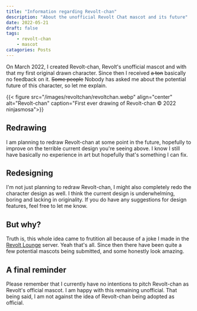 ```yaml
---
title: "Information regarding Revolt-chan"
description: "About the unofficial Revolt Chat mascot and its future"
date: 2022-05-21
draft: false
tags: 
    - revolt-chan
    - mascot
catagories: Posts
---
```


On March 2022, I created Revolt-chan, Revolt's unofficial mascot and with that my first original drawn character. Since then I received ~~a ton~~ basically no feedback on it. ~~Some people~~ Nobody has asked me about the potential future of this character, so let me explain.

{{< figure src="/images/revoltchan/revoltchan.webp" align="center" alt="Revolt-chan" caption="First ever drawing of Revolt-chan © 2022 ninjasmosa">}}

## Redrawing

I am planning to redraw Revolt-chan at some point in the future, hopefully to improve on the terrible current design you're seeing above. I know I still have basically no experience in art but hopefully that's something I can fix.

## Redesigning

I'm not just planning to redraw Revolt-chan, I might also completely redo the character design as well. I think the current design is underwhelming, boring and lacking in originality. If you do have any suggestions for design features, feel free to let me know.

## But why?

Truth is, this whole idea came to frutition all because of a joke I made in the [Revolt Lounge](https://app.revolt.chat/invite/zTTDxWNd) server. Yeah that's all. Since then there have been quite a few potential mascots being submitted, and some honestly look amazing.

## A final reminder

Please remember that I currently have no intentions to pitch Revolt-chan as Revolt's official mascot. I am happy with this remaining unofficial. That being said, I am not against the idea of Revolt-chan being adopted as official.

